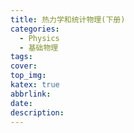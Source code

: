 ```yaml
---
title: 热力学和统计物理(下册)
categories:
  - Physics
  - 基础物理
tags:
cover: 
top_img: 
katex: true
abbrlink: 
date: 
description: 
---
```




